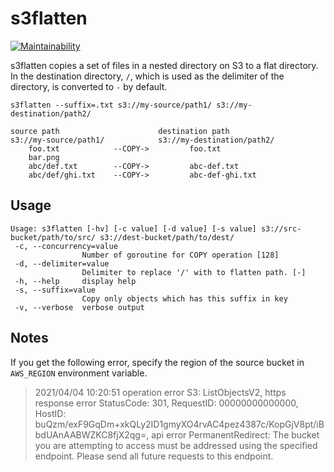 # s3flatten

[![Maintainability](https://api.codeclimate.com/v1/badges/9d4f7d8030936a8c0ce3/maintainability)](https://codeclimate.com/github/tkawachi/s3flatten/maintainability)

s3flatten copies a set of files in a nested directory on S3 to a flat directory.
In the destination directory, `/`, which is used as the delimiter of the directory,
is converted to `-` by default.

```
s3flatten --suffix=.txt s3://my-source/path1/ s3://my-destination/path2/

source path                      destination path
s3://my-source/path1/            s3://my-destination/path2/
    foo.txt            --COPY->         foo.txt
    bar.png
    abc/def.txt        --COPY->         abc-def.txt
    abc/def/ghi.txt    --COPY->         abc-def-ghi.txt
```

## Usage

```
Usage: s3flatten [-hv] [-c value] [-d value] [-s value] s3://src-bucket/path/to/src/ s3://dest-bucket/path/to/dest/
 -c, --concurrency=value
                Number of goroutine for COPY operation [128]
 -d, --delimiter=value
                Delimiter to replace '/' with to flatten path. [-]
 -h, --help     display help
 -s, --suffix=value
                Copy only objects which has this suffix in key
 -v, --verbose  verbose output
```

## Notes

If you get the following error, specify the region of the source bucket in `AWS_REGION` environment variable.

> 2021/04/04 10:20:51 operation error S3: ListObjectsV2, https response error StatusCode: 301, RequestID: 00000000000000, HostID: buQzm/exF9GqDm+xkQLy2ID1gmyXO4rvAC4pez4387c/KopGjV8pt/iBbdUAnAABWZKC8fjX2qg=, api error PermanentRedirect: The bucket you are attempting to access must be addressed using the specified endpoint. Please send all future requests to this endpoint.
